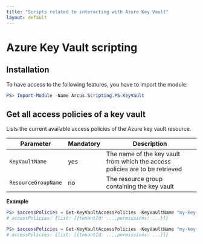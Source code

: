 ```yaml
---
title: "Scripts related to interacting with Azure Key Vault"
layout: default
---
```


# Azure Key Vault scripting

## Installation

To have access to the following features, you have to import the module:

```powershell
PS> Import-Module -Name Arcus.Scripting.PS.KeyVault
```

## Get all access policies of a key vault

Lists the current available access policies of the Azure key vault resource.

| Parameter            | Mandatory                                     | Description                                                                  |
| -------------------- | --------------------------------------------- | ---------------------------------------------------------------------------- |
| `KeyVaultName`       | yes                                           | The name of the key vault from which the access policies are to be retrieved |
| `ResourceGroupName`  | no                                            | The resource group containing the key vault                                  |

**Example**

```powershell
PS> $accessPolicies = Get-KeyVaultAccessPolicies -KeyVaultName "my-key-vault"
# accessPolicies: {list: [{tenantId: ...,permissions: ...}]}
```

```powershell
PS> $accessPolicies = Get-KeyVaultAccessPolicies -KeyVaultName "my-key-vault" -ResourceGroupName "my-resouce-group"
# accessPolicies: {list: [{tenantId: ...,permissions: ...}]}
```


